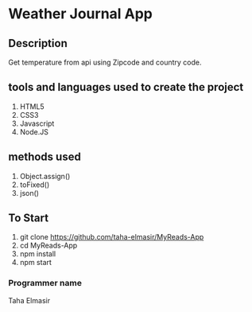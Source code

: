 # Weather Journal App

## Description

Get temperature from api using Zipcode and country code.

## tools and languages used to create the project

1. HTML5
2. CSS3
3. Javascript
4. Node.JS

## methods used

1. Object.assign()
2. toFixed()
3. json()

## To Start

1. git clone https://github.com/taha-elmasir/MyReads-App
2. cd MyReads-App
3. npm install
4. npm start

### Programmer name

Taha Elmasir
